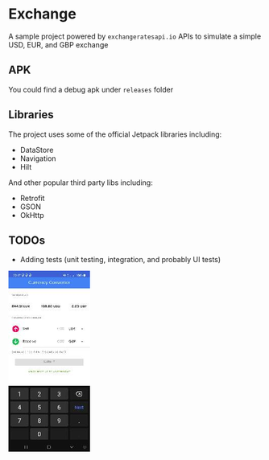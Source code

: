 # Exchange

A sample project powered by `exchangeratesapi.io` APIs to simulate a simple USD, EUR, and GBP exchange

## APK

You could find a debug apk under `releases` folder

## Libraries

The project uses some of the official Jetpack libraries including:

- DataStore
- Navigation
- Hilt

And other popular third party libs including:

- Retrofit
- GSON
- OkHttp

## TODOs

- Adding tests (unit testing, integration, and probably UI tests)


<img src="assets/screenshot_exchange.jpg"/>